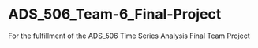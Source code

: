 # ADS_506_Team-6_Final-Project
For the fulfillment of the ADS_506 Time Series Analysis Final Team Project
